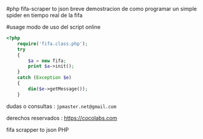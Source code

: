 #php fifa-scraper to json
breve demostracion de como programar un simple spider en tiempo real de la fifa

#usage
modo de uso del script online

```php
<?php
	require('fifa.class.php');
    try 
    {
        $a = new fifa;
        print $a->init();
    }
    catch (Exception $e) 
    {
        die($e->getMessage());
    }
```


dudas o consultas : `jpmaster.net@gmail.com`

derechos reservados : https://cocolabs.com


fifa scrapper to json PHP
